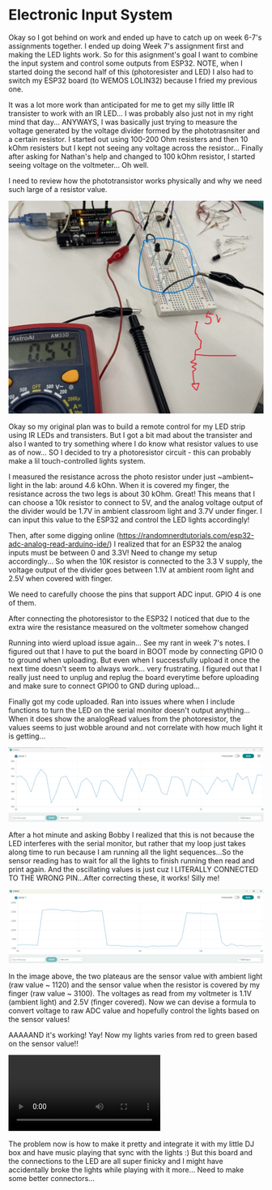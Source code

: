 # Electronic Input System

Okay so I got behind on work and ended up have to catch up on week 6-7's assignments together. I ended up doing Week 7's assignment first and making the LED lights work. So for this asignment's goal I want to combine the input system and control some outputs from ESP32. NOTE, when I started doing the second half of this (photoresister and LED) I also had to switch my ESP32 board (to WEMOS LOLIN32) because I fried my previous one. 

It was a lot more work than anticipated for me to get my silly little IR transister to work with an IR LED... I was probably also just not in my right mind that day... ANYWAYS, I was basically just trying to measure the voltage generated by the voltage divider formed by the phototrasnsiter and a certain resistor. I started out using 100-200 Ohm resisters and then 10 kOhm resisters but I kept not seeing any voltage across the resistor... Finally after asking for Nathan's help and changed to 100 kOhm resistor, I started seeing voltage on the voltmeter... Oh well.

I need to review how the phototransistor works physically and why we need such large of a resistor value.

<img src="../img/week6/6-1.jpg" alt=""> 

Okay so my original plan was to build a remote control for my LED strip using IR LEDs and transisters. But I got a bit mad about the transister and also I wanted to try something where I do know what resistor values to use as of now... SO I decided to try a photoresistor circuit - this can probably make a lil touch-controlled lights system.

I measured the resistance across the photo resistor under just ~ambient~ light in the lab: around 4.6 kOhn. When it is covered my finger, the resistance across the two legs is about 30 kOhm. Great! This means that I can choose a 10k resistor to connect to 5V, and the analog voltage output of the divider would be 1.7V in ambient classroom light and 3.7V under finger. I can input this value to the ESP32 and control the LED lights accordingly!

Then, after some digging online (https://randomnerdtutorials.com/esp32-adc-analog-read-arduino-ide/) I realized that for an ESP32 the analog inputs must be between 0 and 3.3V! Need to change my setup accordingly... So when the 10K resistor is connected to the 3.3 V supply, the voltage output of the divider goes between 1.1V at ambient room light and 2.5V when covered with finger.

We need to carefully choose the pins that support ADC input. GPIO 4 is one of them.

After connecting the photoresistor to the ESP32 I noticed that due to the extra wire the resistance measured on the voltmeter somehow changed

Running into wierd upload issue again... See my rant in week 7's notes. I figured out that I have to put the board in BOOT mode by connecting GPIO 0 to ground when uploading. But even when I successfully upload it once the next time doesn't seem to always work... very frustrating. I figured out that I really just need to unplug and replug the board everytime before uploading and make sure to connect GPIO0 to GND during upload...

Finally got my code uploaded. Ran into issues where when I include functions to turn the LED on the serial monitor doesn't output anything... When it does show the analogRead values from the photoresistor, the values seems to just wobble around and not correlate with how much light it is getting... 

<img src="../img/week6/6-2.png" alt="6-2"> 

After a hot minute and asking Bobby I realized that this is not because the LED interferes with the serial monitor, but rather that my loop just takes along time to run because I am running all the light sequences...So the sensor reading has to wait for all the lights to finish running then read and print again. And the oscillating values is just cuz I LITERALLY CONNECTED TO THE WRONG PIN...After correcting these, it works! Silly me!
 
<img src="../img/week6/6-3.png" alt="6-2"> 

In the image above, the two plateaus are the sensor value with ambient light (raw value ~ 1120) and the sensor value when the resistor is covered by my finger (raw value ~ 3100). The voltages as read from my voltmeter is 1.1V (ambient light) and 2.5V (finger covered). Now we can devise a formula to convert voltage to raw ADC value and hopefully control the lights based on the sensor values!

AAAAAND it's working! Yay! Now my lights varies from red to green based on the sensor value!!

<video controls>
  <source src="../img/week6/6-1-MOV.mp4" type="video/mp4">
</video>

The problem now is how to make it pretty and integrate it with my little DJ box and have music playing that sync with the lights :) But this board and the connections to the LED are all super finicky and I might have accidentally broke the lights while playing with it more... Need to make some better connectors...

